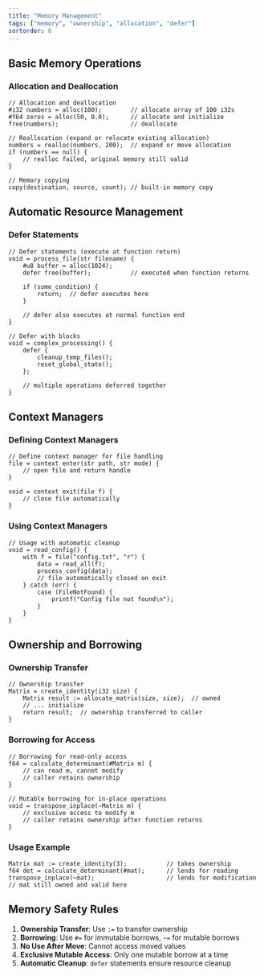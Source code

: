 ```yaml
---
title: "Memory Management"
tags: ["memory", "ownership", "allocation", "defer"]
sortorder: 8
---
```


## Basic Memory Operations

### Allocation and Deallocation

```cesium
// Allocation and deallocation
#i32 numbers = alloc(100);        // allocate array of 100 i32s
#f64 zeros = alloc(50, 0.0);      // allocate and initialize
free(numbers);                    // deallocate

// Reallocation (expand or relocate existing allocation)
numbers = realloc(numbers, 200);  // expand or move allocation
if (numbers == null) {
    // realloc failed, original memory still valid
}

// Memory copying
copy(destination, source, count); // built-in memory copy
```

## Automatic Resource Management

### Defer Statements

```cesium
// Defer statements (execute at function return)
void = process_file(str filename) {
    #u8 buffer = alloc(1024);
    defer free(buffer);           // executed when function returns

    if (some_condition) {
        return;  // defer executes here
    }

    // defer also executes at normal function end
}

// Defer with blocks
void = complex_processing() {
    defer {
        cleanup_temp_files();
        reset_global_state();
    };

    // multiple operations deferred together
}
```

## Context Managers

### Defining Context Managers

```cesium
// Define context manager for file handling
file = context enter(str path, str mode) {
    // open file and return handle
}

void = context exit(file f) {
    // close file automatically
}
```

### Using Context Managers

```cesium
// Usage with automatic cleanup
void = read_config() {
    with f = file("config.txt", "r") {
        data = read_all(f);
        process_config(data);
        // file automatically closed on exit
    } catch (err) {
        case (FileNotFound) {
            printf("Config file not found\n");
        }
    }
}
```

## Ownership and Borrowing

### Ownership Transfer

```cesium
// Ownership transfer
Matrix = create_identity(i32 size) {
    Matrix result := allocate_matrix(size, size);  // owned
    // ... initialize
    return result;  // ownership transferred to caller
}
```

### Borrowing for Access

```cesium
// Borrowing for read-only access
f64 = calculate_determinant(#Matrix m) {
    // can read m, cannot modify
    // caller retains ownership
}

// Mutable borrowing for in-place operations
void = transpose_inplace(~Matrix m) {
    // exclusive access to modify m
    // caller retains ownership after function returns
}
```

### Usage Example

```cesium
Matrix mat := create_identity(3);           // takes ownership
f64 det = calculate_determinant(#mat);      // lends for reading
transpose_inplace(~mat);                    // lends for modification
// mat still owned and valid here
```

## Memory Safety Rules

1. **Ownership Transfer**: Use `:=` to transfer ownership
2. **Borrowing**: Use `#=` for immutable borrows, `~=` for mutable borrows
3. **No Use After Move**: Cannot access moved values
4. **Exclusive Mutable Access**: Only one mutable borrow at a time
5. **Automatic Cleanup**: `defer` statements ensure resource cleanup
